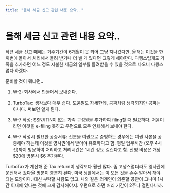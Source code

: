 ```yaml
---
title: "올해 세금 신고 관련 내용 요약.."
---
```

# 올해 세금 신고 관련 내용 요약..


작년 세금 신고 때에는 거주기간이 6개월이 못 되어 그냥 지나갔다만. 올해는 이것을 한꺼번에 몰아서 처리해서 돌려 받거나 더 낼 게 있다면 그렇게 해야한다. 다행스럽게도 가족을 추가하면 어느 정도 지불한 세금의 일부를 돌려받을 수 있을 것으로 나오니 다행스럽다 하겠다.




준비할 것이 뭐냐면..




1) W-2: 회사에서 만들어서 보내준다. 

2) TurboTax: 생각보다 매우 쉽다. 도움말도 자세한데, 공짜처럼 생각되지만 공짜는 아니다. 써보면 알게 된다.

3) W-7 작성: SSN/ITIN이 없는 가족 구성원을 추가하여 filing할 때 필요하다. 처음이라면 이것을 e-filing 못하고 우편으로 모두 인쇄해서 보내야 한다.

4) W-7 작성시 필요한 공증서류: 신분을 여권으로 증빙하는 경우에는 여권 사본을 공증해야 하는데 이것을 영사권에서 받아야 유효하다고 함. 평일 업무시간 (오후 4시전)까지 방문하여 처리하고 처리시간은 1시간 정도 걸린다고 함. 신청 비용은 개당 $20에 방문시 $6 추가된다.




TurboTax가 계산해 준 Tax return이 생각보다 훨씬 많다. 좀 고생스럽더라도 영사관에 운전해서 갔다올 명분이 충분히 된다. 미국 생활에서는 이 모든 것을 손수 알아서 해야 되는 모양이다. 대신 부탁할 사람도 없고. 나와 같은 외계인이 의존할 공관이 그나마 1시간 이내에 있다는 것에 크게 감사해야지. 우편으로 하면 처리 기간이 2주나 걸린다니까.


